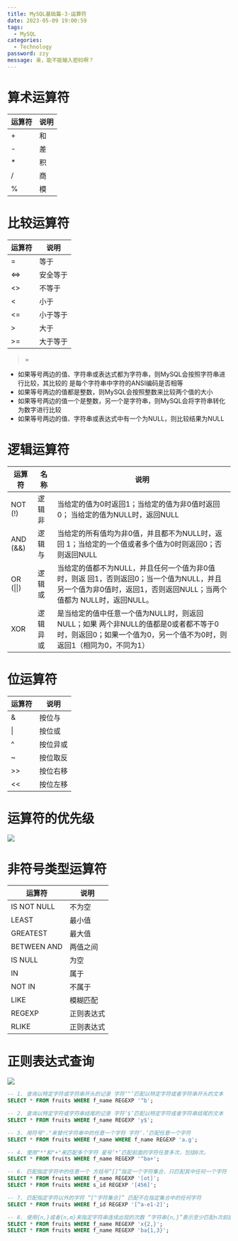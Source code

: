 ```yaml
---
title: MySQL基础篇-3-运算符
date: 2023-05-09 19:00:59
tags: 
  - MySQL
categories: 
  - Technology
password: zzy   
message: 亲，能不能输入密码啊？
---
```


# 算术运算符

| 运算符 | 说明 |
| ------ | ---- |
| +      | 和   |
| -      | 差   |
| *      | 积   |
| /      | 商   |
| %      | 模   |

# 比较运算符

| 运算符 | 说明     |
| ------ | -------- |
| =      | 等于     |
| <=>    | 安全等于 |
| <>     | 不等于   |
| <      | 小于     |
| <=     | 小于等于 |
| >      | 大于     |
| >=     | 大于等于 |

> =

* 如果等号两边的值、字符串或表达式都为字符串，则MySQL会按照字符串进行比较，其比较的 是每个字符串中字符的ANSI编码是否相等
* 如果等号两边的值都是整数，则MySQL会按照整数来比较两个值的大小
* 如果等号两边的值一个是整数，另一个是字符串，则MySQL会将字符串转化为数字进行比较
* 如果等号两边的值、字符串或表达式中有一个为NULL，则比较结果为NULL  

# 逻辑运算符

| 运算符    | 名称     | 说明                                                         |
| --------- | -------- | ------------------------------------------------------------ |
| NOT (!)   | 逻辑非   | 当给定的值为0时返回1；当给定的值为非0值时返回0； 当给定的值为NULL时，返回NULL |
| AND (&&)  | 逻辑与   | 当给定的所有值均为非0值，并且都不为NULL时，返回 1；当给定的一个值或者多个值为0时则返回0；否则返回NULL |
| OR (\|\|) | 逻辑或   | 当给定的值都不为NULL，并且任何一个值为非0值时，则返 回1，否则返回0；当一个值为NULL，并且另一个值为非0值时，返回1，否则返回NULL；当两个值都为 NULL时，返回NULL。 |
| XOR       | 逻辑异或 | 是当给定的值中任意一个值为NULL时，则返回NULL；如果 两个非NULL的值都是0或者都不等于0时，则返回0；如果一个值为0，另一个值不为0时，则返回1（相同为0，不同为1） |

# 位运算符

| 运算符 | 说明     |
| ------ | -------- |
| &    | 按位与   |
| \|    | 按位或   |
| ^    | 按位异或 |
| ~    | 按位取反 |
| >>   | 按位右移 |
| <<   | 按位左移 |

# 运算符的优先级

![](https://cyan-images.oss-cn-shanghai.aliyuncs.com/images/03-mysql-20230507-01.jpg)

# 非符号类型运算符

| 运算符      | 说明       |
| ----------- | ---------- |
| IS NOT NULL | 不为空     |
| LEAST       | 最小值     |
| GREATEST    | 最大值     |
| BETWEEN AND | 两值之间   |
| IS NULL     | 为空       |
| IN          | 属于       |
| NOT IN      | 不属于     |
| LIKE        | 模糊匹配   |
| REGEXP      | 正则表达式 |
| RLIKE       | 正则表达式 |

# 正则表达式查询

![](https://cyan-images.oss-cn-shanghai.aliyuncs.com/images/03-mysql-20230507-02.jpg)



```sql
-- 1. 查询以特定字符或字符串开头的记录 字符‘^’匹配以特定字符或者字符串开头的文本
SELECT * FROM fruits WHERE f_name REGEXP '^b';

-- 2. 查询以特定字符或字符串结尾的记录 字符‘$’匹配以特定字符或者字符串结尾的文本
SELECT * FROM fruits WHERE f_name REGEXP 'y$';

-- 3. 用符号"."来替代字符串中的任意一个字符 字符‘.’匹配任意一个字符
SELECT * FROM fruits WHERE f_name WHERE f_name REGEXP 'a.g';

-- 4. 使用"*"和"+"来匹配多个字符 星号‘*’匹配前面的字符任意多次，包括0次。
SELECT * FROM fruits WHERE f_name REGEXP '^ba+';

-- 6. 匹配指定字符中的任意一个 方括号“[]”指定一个字符集合，只匹配其中任何一个字符
SELECT * FROM fruits WHERE f_name REGEXP '[ot]';
SELECT * FROM fruits WHERE s_id REGEXP '[456]';

-- 7. 匹配指定字符以外的字符 “[^字符集合]” 匹配不在指定集合中的任何字符
SELECT * FROM fruits WHERE f_id REGEXP '[^a-e1-2]';

-- 8. 使用{n,}或者{n,m}来指定字符串连续出现的次数 “字符串{n,}”表示至少匹配n次前面的字符；“字符串{n,m}”表示匹配前面的字符串不少于n次，不多于m次
SELECT * FROM fruits WHERE f_name REGEXP 'x{2,}';
SELECT * FROM fruits WHERE f_name REGEXP 'ba{1,3}';
```



